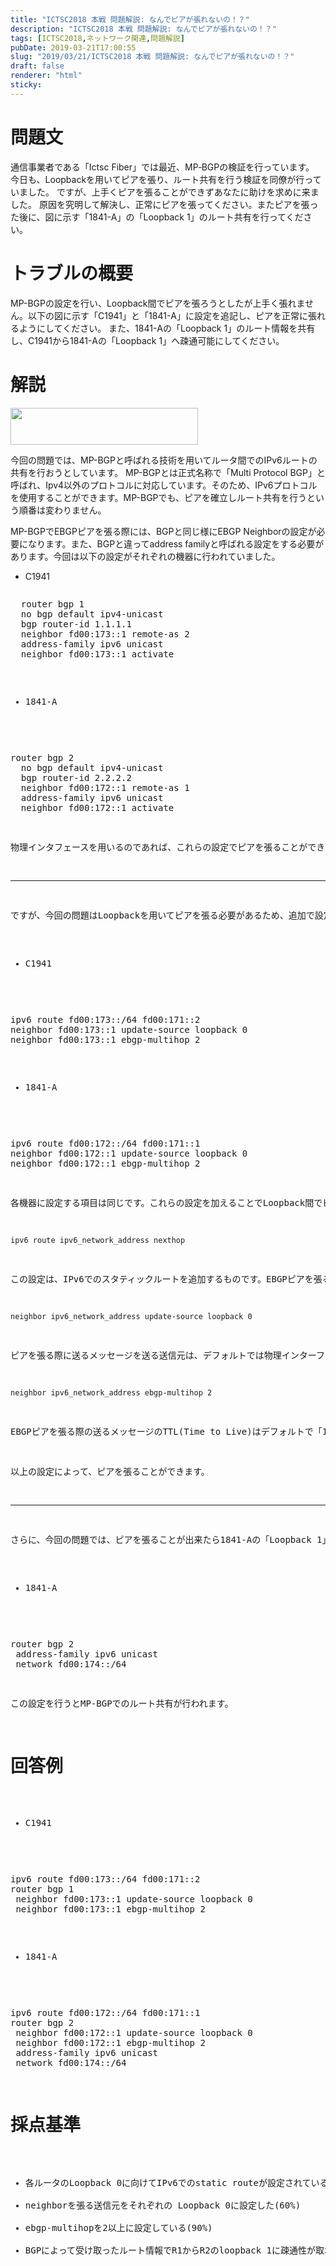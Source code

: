 ```yaml
---
title: "ICTSC2018 本戦 問題解説: なんでピアが張れないの！？"
description: "ICTSC2018 本戦 問題解説: なんでピアが張れないの！？"
tags: [ICTSC2018,ネットワーク関連,問題解説]
pubDate: 2019-03-21T17:00:55
slug: "2019/03/21/ICTSC2018 本戦 問題解説: なんでピアが張れないの！？"
draft: false
renderer: "html"
sticky: 
---
```


<h1>問題文</h1>
<p>通信事業者である「Ictsc Fiber」では最近、MP‐BGPの検証を行っています。 今日も、Loopbackを用いてピアを張り、ルート共有を行う検証を同僚が行っていました。 ですが、上手くピアを張ることができずあなたに助けを求めに来ました。 原因を究明して解決し、正常にピアを張ってください。またピアを張った後に、図に示す「1841-A」の「Loopback 1」のルート共有を行ってください。</p>
<h1>トラブルの概要</h1>
<p>MP-BGPの設定を行い、Loopback間でピアを張ろうとしたが上手く張れません。以下の図に示す「C1941」と「1841-A」に設定を追記し、ピアを正常に張れるようにしてください。 また、1841-Aの「Loopback 1」のルート情報を共有し、C1941から1841-Aの「Loopback 1」へ疎通可能にしてください。</p>
<h1>解説</h1>
<p><a href="/images/wp/2019/03/a1e0e586ce56a77fc9c2ae0d7e1f981a.png.webp"><img decoding="async" loading="lazy" class="aligncenter wp-image-2412 size-medium" src="/images/wp/2019/03/a1e0e586ce56a77fc9c2ae0d7e1f981a-300x59.png.webp" alt="" width="300" height="59" /></a></p>
<p class="code-line">今回の問題では、MP-BGPと呼ばれる技術を用いてルータ間でのIPv6ルートの共有を行おうとしています。 MP-BGPとは正式名称で「Multi Protocol BGP」と呼ばれ、Ipv4以外のプロトコルに対応しています。そのため、IPv6プロトコルを使用することができます。MP-BGPでも、ピアを確立しルート共有を行うという順番は変わりません。</p>
<p class="code-line">MP-BGPでEBGPピアを張る際には、BGPと同じ様にEBGP Neighborの設定が必要になります。また、BGPと違ってaddress familyと呼ばれる設定をする必要があります。今回は以下の設定がそれぞれの機器に行われていました。</p>
<ul>
<li class="code-line">C1941</li>
</ul>
<pre><pre class="brush: plain; title: ; notranslate" title="">  router bgp 1
  no bgp default ipv4-unicast
  bgp router-id 1.1.1.1
  neighbor fd00:173::1 remote-as 2
  address-family ipv6 unicast
  neighbor fd00:173::1 activate</code></pre>
<ul>
<li class="code-line">1841-A</li>
</ul>
<pre><pre class="brush: plain; title: ; notranslate" title="">router bgp 2
  no bgp default ipv4-unicast
  bgp router-id 2.2.2.2
  neighbor fd00:172::1 remote-as 1
  address-family ipv6 unicast
  neighbor fd00:172::1 activate</code></pre>
<p class="code-line">物理インタフェースを用いるのであれば、これらの設定でピアを張ることができます。</p>
<hr />
<p class="code-line">ですが、今回の問題はLoopbackを用いてピアを張る必要があるため、追加で設定を加える必要があります。 実際に追加する必要がある設定は以下になります。</p>
<ul>
<li class="code-line">C1941</li>
</ul>
<pre><pre class="brush: plain; title: ; notranslate" title="">ipv6 route fd00:173::/64 fd00:171::2
neighbor fd00:173::1 update-source loopback 0
neighbor fd00:173::1 ebgp-multihop 2</code></pre>
<ul>
<li class="code-line">1841-A</li>
</ul>
<pre><pre class="brush: plain; title: ; notranslate" title="">ipv6 route fd00:172::/64 fd00:171::1
neighbor fd00:172::1 update-source loopback 0
neighbor fd00:172::1 ebgp-multihop 2</code></pre>
<p class="code-line">各機器に設定する項目は同じです。これらの設定を加えることでLoopback間でピアを張ることができます。 追加設定の内容について説明していきます。</p>
<p class="code-line"><code>ipv6 route ipv6_network_address nexthop</code></p>
<p class="code-line">この設定は、IPv6でのスタティックルートを追加するものです。EBGPピアを張る際は、ピアの宛先のアドレスに疎通性がないと張ることが出来ません。初期の設定のままでは、疎通性がないためスタティックルートを追加する必要があります。</p>
<p class="code-line"><code>neighbor ipv6_network_address update-source loopback 0</code></p>
<p class="code-line">ピアを張る際に送るメッセージを送る送信元は、デフォルトでは物理インターフェースに指定されているためLoopback 0 間でピアを張ることができません。そのため、送信元をLoopback 0に指定する必要があります。</p>
<p class="code-line"><code>neighbor ipv6_network_address ebgp-multihop 2</code></p>
<p class="code-line">EBGPピアを張る際の送るメッセージのTTL(Time to Live)はデフォルトで「1」に設定されています。そのため、Loopbackを用いてピアを張る場合、TTLが１より大きくなってしまうためパケットが捨てられてしまいメッセージが宛先に届きません。そのため、この設定によってTTLの数を増やす必要があります。因みに、最後の値の部分を指定しないと、「255」に設定されます。</p>
<p class="code-line">以上の設定によって、ピアを張ることができます。</p>
<hr />
<p class="code-line">さらに、今回の問題では、ピアを張ることが出来たら1841-Aの「Loopback 1」のネットワークをMP-BGPによって共有を行うという指定がありました。それを踏まえてルート共有を行う設定は以下のとおりです。</p>
<ul>
<li class="code-line">1841-A</li>
</ul>
<pre><pre class="brush: plain; title: ; notranslate" title="">router bgp 2
 address-family ipv6 unicast
 network fd00:174::/64</code></pre>
<p class="code-line">この設定を行うとMP-BGPでのルート共有が行われます。</p>
<h1>回答例</h1>
<ul>
<li class="code-line">C1941</li>
</ul>
<pre><pre class="brush: plain; title: ; notranslate" title="">ipv6 route fd00:173::/64 fd00:171::2
router bgp 1
 neighbor fd00:173::1 update-source loopback 0
 neighbor fd00:173::1 ebgp-multihop 2</code></pre>
<ul>
<li class="code-line">1841-A</li>
</ul>
<pre><pre class="brush: plain; title: ; notranslate" title="">ipv6 route fd00:172::/64 fd00:171::1
router bgp 2
 neighbor fd00:172::1 update-source loopback 0
 neighbor fd00:172::1 ebgp-multihop 2
 address-family ipv6 unicast
 network fd00:174::/64</code></pre>
<h1>採点基準</h1>
<ul>
<li class="code-line">各ルータのLoopback 0に向けてIPv6でのstatic routeが設定されている(30%)</li>
<li class="code-line">neighborを張る送信元をそれぞれの Loopback 0に設定した(60%)</li>
<li class="code-line">ebgp-multihopを2以上に設定している(90%)</li>
<li class="code-line">BGPによって受け取ったルート情報でR1からR2のloopback 1に疎通性が取れる(100%)</li>
</ul>
